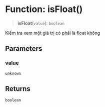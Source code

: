 # Function: isFloat()

> **isFloat**(`value`): `boolean`

Kiểm tra xem một giá trị có phải là float không

## Parameters

### value

`unknown`

## Returns

`boolean`
